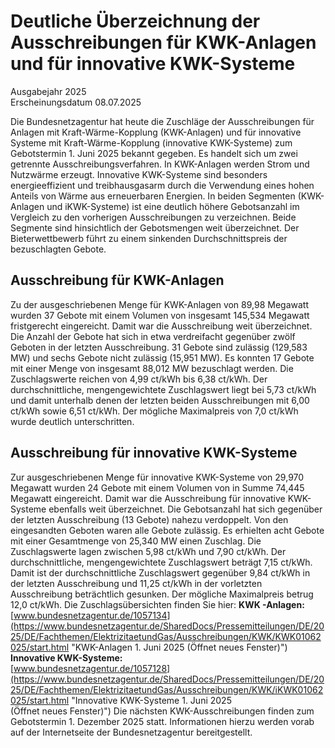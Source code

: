 

#  Deut­li­che Über­zeich­nung der Ausschreibungen für KWK-An­la­gen und für innovative KWK-Systeme 
Ausgabejahr 2025  
Erscheinungsdatum 08.07.2025  

Die Bundesnetzagentur hat heute die Zuschläge der Ausschreibungen für Anlagen mit Kraft-Wärme-Kopplung (KWK-Anlagen) und für innovative Systeme mit Kraft-Wärme-Kopplung (innovative KWK-Systeme) zum Gebotstermin 1. Juni 2025 bekannt gegeben. Es handelt sich um zwei getrennte Ausschreibungsverfahren. In KWK-Anlagen werden Strom und Nutzwärme erzeugt. Innovative KWK-Systeme sind besonders energieeffizient und treibhausgasarm durch die Verwendung eines hohen Anteils von Wärme aus erneuerbaren Energien. 
In beiden Segmenten (KWK-Anlagen und iKWK-Systeme) ist eine deutlich höhere Gebotsanzahl im Vergleich zu den vorherigen Ausschreibungen zu verzeichnen. Beide Segmente sind hinsichtlich der Gebotsmengen weit überzeichnet. Der Bieterwettbewerb führt zu einem sinkenden Durchschnittspreis der bezuschlagten Gebote.
## Ausschreibung für KWK-Anlagen
Zu der ausgeschriebenen Menge für KWK-Anlagen von 89,98 Megawatt wurden 37 Gebote mit einem Volumen von insgesamt 145,534 Megawatt fristgerecht eingereicht. Damit war die Ausschreibung weit überzeichnet. Die Anzahl der Gebote hat sich in etwa verdreifacht gegenüber zwölf Geboten in der letzten Ausschreibung. 31 Gebote sind zulässig (129,583 MW) und sechs Gebote nicht zulässig (15,951 MW). 
Es konnten 17 Gebote mit einer Menge von insgesamt 88,012 MW bezuschlagt werden. Die Zuschlagswerte reichen von 4,99 ct/kWh bis 6,38 ct/kWh. Der durchschnittliche, mengengewichtete Zuschlagswert liegt bei 5,73 ct/kWh und damit unterhalb denen der letzten beiden Ausschreibungen mit 6,00 ct/kWh sowie 6,51 ct/kWh. Der mögliche Maximalpreis von 7,0 ct/kWh wurde deutlich unterschritten. 
## Ausschreibung für innovative KWK-Systeme
Zur ausgeschriebenen Menge für innovative KWK-Systeme von 29,970 Megawatt wurden 24 Gebote mit einem Volumen von in Summe 74,445 Megawatt eingereicht. Damit war die Ausschreibung für innovative KWK-Systeme ebenfalls weit überzeichnet. Die Gebotsanzahl hat sich gegenüber der letzten Ausschreibung (13 Gebote) nahezu verdoppelt. Von den eingesandten Geboten waren alle Gebote zulässig. 
Es erhielten acht Gebote mit einer Gesamtmenge von 25,340 MW einen Zuschlag. Die Zuschlagswerte lagen zwischen 5,98 ct/kWh und 7,90 ct/kWh. Der durchschnittliche, mengengewichtete Zuschlagswert beträgt 7,15 ct/kWh. Damit ist der durchschnittliche Zuschlagswert gegenüber 9,84 ct/kWh in der letzten Ausschreibung und 11,25 ct/kWh in der vorletzten Ausschreibung beträchtlich gesunken. Der mögliche Maximalpreis betrug 12,0 ct/kWh.
Die Zuschlagsübersichten finden Sie hier:
**KWK -Anlagen:**  
[www.bundesnetzagentur.de/1057134​](https://www.bundesnetzagentur.de/SharedDocs/Pressemitteilungen/DE/2025/DE/Fachthemen/ElektrizitaetundGas/Ausschreibungen/KWK/KWK01062025/start.html "KWK-Anlagen 1. Juni 2025 \(Öffnet neues Fenster\)")
**Innovative KWK-Systeme:**  
[www.bundesnetzagentur.de/1057128](https://www.bundesnetzagentur.de/SharedDocs/Pressemitteilungen/DE/2025/DE/Fachthemen/ElektrizitaetundGas/Ausschreibungen/KWK/iKWK01062025/start.html "Innovative KWK-Systeme 1. Juni 2025 \(Öffnet neues Fenster\)")
Die nächsten KWK-Ausschreibungen finden zum Gebotstermin 1. Dezember 2025 statt. Informationen hierzu werden vorab auf der Internetseite der Bundesnetzagentur bereitgestellt.
